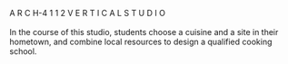 A R C H-4 1 1 2  V E R T I C A L   S T U D I O
<br><br>
In the course of this studio, students choose a cuisine and a site in their hometown, and combine local resources to design a qualified cooking school.

